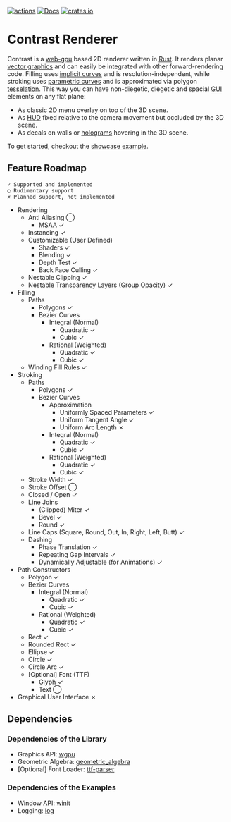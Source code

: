 [![actions](https://github.com/Lichtso/contrast_renderer/actions/workflows/actions.yml/badge.svg)](https://github.com/Lichtso/contrast_renderer/actions/workflows/actions.yml)
[![Docs](https://docs.rs/contrast_renderer/badge.svg)](https://docs.rs/contrast_renderer/)
[![crates.io](https://img.shields.io/crates/v/contrast_renderer.svg)](https://crates.io/crates/contrast_renderer)

# Contrast Renderer
Contrast is a [web-gpu](https://gpuweb.github.io/gpuweb/) based 2D renderer written in [Rust](https://www.rust-lang.org/).
It renders planar [vector graphics](https://en.wikipedia.org/wiki/Vector_graphics) and can easily be integrated with other forward-rendering code.
Filling uses [implicit curves](https://en.wikipedia.org/wiki/Implicit_curve) and is resolution-independent, while stroking uses [parametric curves](https://en.wikipedia.org/wiki/Parametric_equation) and is approximated via polygon [tesselation](https://en.wikipedia.org/wiki/Tessellation_(computer_graphics)).
This way you can have non-diegetic, diegetic and spacial [GUI](https://en.wikipedia.org/wiki/Graphical_user_interface) elements on any flat plane:
- As classic 2D menu overlay on top of the 3D scene.
- As [HUD](https://en.wikipedia.org/wiki/Head-up_display) fixed relative to the camera movement but occluded by the 3D scene.
- As decals on walls or [holograms](https://en.wikipedia.org/wiki/Holography_in_fiction) hovering in the 3D scene.

To get started, checkout the [showcase example](examples/showcase/main.rs).


## Feature Roadmap
    ✓ Supported and implemented
    ◯ Rudimentary support
    ✗ Planned support, not implemented

- Rendering
    - Anti Aliasing ◯
        - MSAA ✓
    - Instancing ✓
    - Customizable (User Defined)
        - Shaders ✓
        - Blending ✓
        - Depth Test ✓
        - Back Face Culling ✓
    - Nestable Clipping ✓
    - Nestable Transparency Layers (Group Opacity) ✓
- Filling
    - Paths
        - Polygons ✓
        - Bezier Curves
            - Integral (Normal)
                - Quadratic ✓
                - Cubic ✓
            - Rational (Weighted)
                - Quadratic ✓
                - Cubic ✓
    - Winding Fill Rules ✓
- Stroking
    - Paths
        - Polygons ✓
        - Bezier Curves
            - Approximation
                - Uniformly Spaced Parameters ✓
                - Uniform Tangent Angle ✓
                - Uniform Arc Length ✗
            - Integral (Normal)
                - Quadratic ✓
                - Cubic ✓
            - Rational (Weighted)
                - Quadratic ✓
                - Cubic ✓
    - Stroke Width ✓
    - Stroke Offset ◯
    - Closed / Open ✓
    - Line Joins
        - (Clipped) Miter ✓
        - Bevel ✓
        - Round ✓
    - Line Caps (Square, Round, Out, In, Right, Left, Butt) ✓
    - Dashing
        - Phase Translation ✓
        - Repeating Gap Intervals ✓
        - Dynamically Adjustable (for Animations) ✓
- Path Constructors
    - Polygon ✓
    - Bezier Curves
        - Integral (Normal)
            - Quadratic ✓
            - Cubic ✓
        - Rational (Weighted)
            - Quadratic ✓
            - Cubic ✓
    - Rect ✓
    - Rounded Rect ✓
    - Ellipse ✓
    - Circle ✓
    - Circle Arc ✓
    - [Optional] Font (TTF)
        - Glyph ✓
        - Text ◯
- Graphical User Interface ✗


## Dependencies

### Dependencies of the Library
- Graphics API: [wgpu](https://wgpu.rs/)
- Geometric Algebra: [geometric_algebra](https://github.com/Lichtso/geometric_algebra)
- [Optional] Font Loader: [ttf-parser](https://github.com/RazrFalcon/ttf-parser)

### Dependencies of the Examples
- Window API: [winit](https://github.com/rust-windowing/winit)
- Logging: [log](https://github.com/rust-lang/log)
